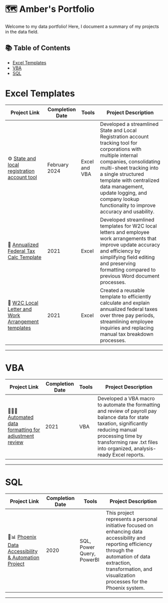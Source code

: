 # 🗺 Amber's Portfolio

Welcome to my data portfolio! Here, I document a summary of my projects in the data field. 

## 📚 Table of Contents
- [Excel Templates](#excel-templates)
- [VBA](#vba)
- [SQL](#sql)

# Excel Templates

| Project Link | Completion Date | Tools | Project Description | 
|---|---|---|---|
| ⚙️ [State and local registration account tool](https://github.com/ADeabenderfer/State-and-Local-Registration-account-tool) | February 2024 | Excel and VBA | Developed a streamlined State and Local Registration account tracking tool for corporations with multiple internal companies, consolidating multi-sheet tracking into a single structured template with centralized data management, update logging, and company lookup functionality to improve accuracy and usability. |
| 🧮 [Annualized Federal Tax Calc Template](https://github.com/ADeabenderfer/Annualized-Federal-Tax-Calc-Template) | 2021 | Excel | Developed streamlined templates for W2C local letters and employee work arrangements that improve update accuracy and efficiency by simplifying field editing and preserving formatting compared to previous Word document processes. |
| 🧮 [W2C Local Letter and Work Arrangement templates](https://github.com/ADeabenderfer/W2c-Local-Letter-and-Work-arrangements-templates/tree/main) | 2021 | Excel | Created a reusable template to efficiently calculate and explain annualized federal taxes over three pay periods, streamlining employee inquiries and replacing manual tax breakdown processes. |

***

# VBA

| Project Link | Completion Date | Tools | Project Description | 
|---|---|---|---|
| 👨‍💻🔧 [Automated data formatting for adjustment review](https://github.com/ADeabenderfer/EAPB-State-formatting-VBA-code) | 2021 | VBA | Developed a VBA macro to automate the formatting and review of payroll pay balance data for state taxation, significantly reducing manual processing time by transforming raw .txt files into organized, analysis-ready Excel reports. |

***

# SQL

| Project Link | Completion Date | Tools | Project Description | 
|---|---|---|---|
| 🚀📊 [Phoenix Data Accessibility & Automation Project](https://github.com/ADeabenderfer/Phoenix-SQL-to-PowerBI-for-Dept-83) | 2020 | SQL, Power Query, PowerBI | This project represents a personal initiative focused on enhancing data accessibility and reporting efficiency through the automation of data extraction, transformation, and visualization processes for the Phoenix system. |


***

